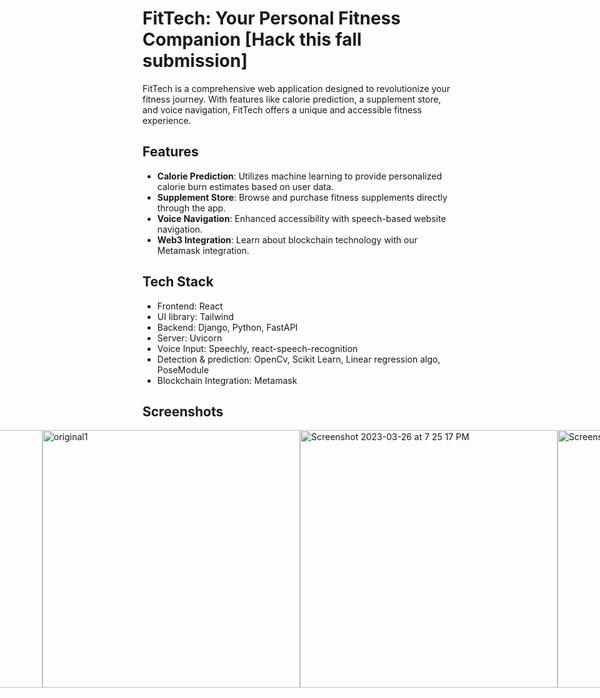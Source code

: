 # FitTech: Your Personal Fitness Companion [Hack this fall submission]

FitTech is a comprehensive web application designed to revolutionize your fitness journey. With features like calorie prediction, a supplement store, and voice navigation, FitTech offers a unique and accessible fitness experience.

## Features

- **Calorie Prediction**: Utilizes machine learning to provide personalized calorie burn estimates based on user data.
- **Supplement Store**: Browse and purchase fitness supplements directly through the app.
- **Voice Navigation**: Enhanced accessibility with speech-based website navigation.
- **Web3 Integration**: Learn about blockchain technology with our Metamask integration.

## Tech Stack

- Frontend: React
- UI library: Tailwind
- Backend: Django, Python, FastAPI
- Server: Uvicorn
- Voice Input: Speechly, react-speech-recognition
- Detection & prediction: OpenCv, Scikit Learn, Linear regression algo, PoseModule 
- Blockchain Integration: Metamask

## Screenshots
<div style="display:flex; justify-content:center; align-items:center;">
<img width="412" alt="original" src="https://user-images.githubusercontent.com/71081929/227780403-a04f5e5d-1a9a-4c2a-b509-2db7b4871088.png">
<img width="412" alt="original1" src="https://user-images.githubusercontent.com/71081929/227780418-a612b02d-3cff-441a-a13b-4b4b36feca8c.png">
<img width="412" alt="Screenshot 2023-03-26 at 7 25 17 PM" src="https://user-images.githubusercontent.com/71081929/227780667-eaf1d0df-6de6-4876-9979-03c5f3a50d7a.png">
<img width="412" alt="Screenshot 2023-03-26 at 7 25 44 PM" src="https://user-images.githubusercontent.com/71081929/227780682-b055d9c9-9a68-4554-bd9e-1b119bebf0d7.png">
</div>



